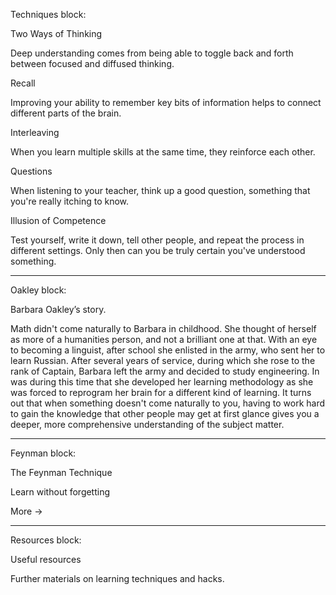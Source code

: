 Techniques block:

Two Ways of Thinking

Deep understanding comes from being able to toggle back and forth between focused and diffused thinking.

Recall

Improving your ability to remember key bits of information helps to connect different parts of the brain.

Interleaving

When you learn multiple skills at the same time, they reinforce each other.

Questions

When listening to your teacher, think up a good question, something that you're really itching to know.

Illusion of Competence

Test yourself, write it down, tell other people, and repeat the process in different settings. Only then can you be truly certain you've understood something.

---

Oakley block:

Barbara Oakley’s story.

Math didn't come naturally to Barbara in childhood. She thought of herself as more of a humanities person, and not a brilliant one at that. With an eye to becoming a linguist, after school she enlisted in the army, who sent her to learn Russian. After several years of service, during which she rose to the rank of Captain, Barbara left the army and decided to study engineering. In was during this time that she developed her learning methodology as she was forced to reprogram her brain for a different kind of learning. It turns out that when something doesn't come naturally to you, having to work hard to gain the knowledge that other people may get at first glance gives you a deeper, more comprehensive understanding of the subject matter.

---

Feynman block:

The Feynman Technique

Learn without forgetting

More &rarr;

---

Resources block:

Useful resources

Further materials on learning techniques and hacks.